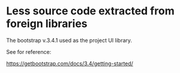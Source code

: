 # Less source code extracted from foreign libraries

The bootstrap v.3.4.1 used as the project UI library.

See for reference:

https://getbootstrap.com/docs/3.4/getting-started/
